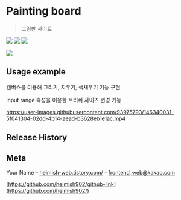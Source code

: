 # Painting board
> 그림판 사이트

<img src="https://img.shields.io/badge/-HTML5-E34F26?style=flat&logo=HTML5" /> <img src="https://img.shields.io/badge/-CSS3-1572B6?style=flat&logo=CSS3" /> <img src="https://img.shields.io/badge/-jQuery-0769AD?style=flat&logo=jQuery" />

![](header.png)

## Usage example

캔버스를 이용해 그리기, 지우기, 색채우기 기능 구현


input range 속성을 이용한 브러쉬 사이즈 변경 가능

https://user-images.githubusercontent.com/93975793/146340031-5f041304-02dd-4b14-aead-b3628eb1e1ac.mp4


## Release History


## Meta

Your Name – [heimish-web.tistory.com/](https://heimish-web.tistory.com/) - frontend_web@kakao.com

[https://github.com/heimish902/github-link](https://github.com/heimish902/)
